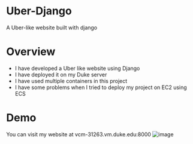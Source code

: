 # Uber-Django
A Uber-like website built with django

# Overview
- I have developed a Uber like website using Django
- I have deployed it on my Duke server
- I have used multiple containers in this project
- I have some problems when I tried to deploy my project on EC2 using ECS
# Demo
You can visit my website at 
  vcm-31263.vm.duke.edu:8000
![image](https://user-images.githubusercontent.com/33047941/219102791-be4ac291-055a-4248-9bc3-4f90b19f468c.png)

